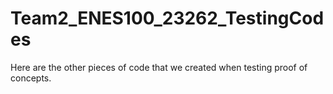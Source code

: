 # Team2_ENES100_23262_TestingCodes

Here are the other pieces of code that we created when testing proof of concepts.
